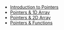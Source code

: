 - [Introduction to Pointers](Introduction%20to%20Pointers)
- [Pointers & 1D Array](Pointers%20%26%201D%20Array)
- [Pointers & 2D Array](Pointers%20%26%202D%20Array)
- [Pointers & Functions](Pointers%20and%20Functions)
